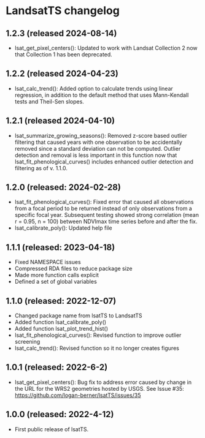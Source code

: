 # LandsatTS changelog

## 1.2.3 (released 2024-08-14)
- lsat_get_pixel_centers(): Updated to work with Landsat Collection 2 now that Collection 1 has been deprecated.

## 1.2.2 (released 2024-04-23)
- lsat_calc_trend(): Added option to calculate trends using linear regression, in addition to the default method that uses Mann-Kendall tests and Theil-Sen slopes.  

## 1.2.1 (released 2024-04-10)
- lsat_summarize_growing_seasons(): Removed z-score based outlier filtering that caused years with one observation to be accidentally removed since a standard deviation can not be computed. Outlier detection and removal is less important in this function now that lsat_fit_phenological_curves() includes enhanced outlier detection and filtering as of v. 1.1.0. 

## 1.2.0 (released: 2024-02-28)
- lsat_fit_phenological_curves(): Fixed error that caused all observations from a focal period to be returned instead of only observations from a specific focal year. Subsequent testing showed strong correlation (mean r = 0.95, n = 100) between NDVImax time series before and after the fix.
- lsat_calibrate_poly(): Updated help file

## 1.1.1 (released: 2023-04-18)
- Fixed NAMESPACE issues
- Compressed RDA files to reduce package size
- Made more function calls explicit
- Defined a set of global variables

## 1.1.0 (released: 2022-12-07)
- Changed package name from lsatTS to LandsatTS
- Added function lsat_calibrate_poly()
- Added function lsat_plot_trend_hist()
- lsat_fit_phenological_curves(): Revised function to improve outlier screening
- lsat_calc_trend(): Revised function so it no longer creates figures

## 1.0.1 (released: 2022-6-2)
- lsat_get_pixel_centers(): Bug fix to address error caused by change in the URL for the WRS2 geometries hosted by USGS. See Issue #35: https://github.com/logan-berner/lsatTS/issues/35

## 1.0.0 (released: 2022-4-12)
- First public release of lsatTS.
